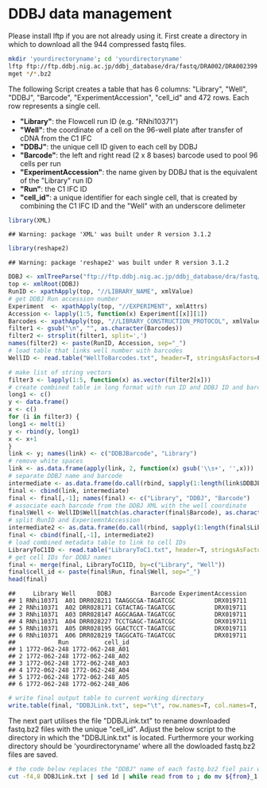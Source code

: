 DDBJ data management
====================

Please install lftp if you are not already using it.
First create a directory in which to download all the 944 compressed fastq files.


```sh
mkdir 'yourdirectoryname'; cd 'yourdirectoryname'
lftp ftp://ftp.ddbj.nig.ac.jp/ddbj_database/dra/fastq/DRA002/DRA002399
mget */*.bz2
```

The following Script creates a table that has 6 columns: "Library",  "Well", "DDBJ", "Barcode", "ExperimentAccession", "cell_id" and 472 rows. Each row represents a single cell. 

- **"Library"**: the Flowcell run ID (e.g. "RNhi10371")
- **"Well"**: the coordinate of a cell on the 96-well plate after transfer of cDNA from the C1 IFC 
- **"DDBJ"**: the unique cell ID given to each cell by DDBJ
- **"Barcode"**: the left and right read (2 x 8 bases) barcode used to pool 96 cells per run
- **"ExperimentAccession"**: the name given by DDBJ that is the equivalent of the "Library" run ID 
- **"Run"**: the C1 IFC ID 
- **"cell_id"**: a unique identifier for each single cell, that is created by combining the C1 IFC ID and the "Well" with an underscore delimeter


```r
library(XML)
```

```
## Warning: package 'XML' was built under R version 3.1.2
```

```r
library(reshape2)
```

```
## Warning: package 'reshape2' was built under R version 3.1.2
```

```r
DDBJ <- xmlTreeParse("ftp://ftp.ddbj.nig.ac.jp/ddbj_database/dra/fastq/DRA002/DRA002399/DRA002399.experiment.xml", useInternal=T)
top <- xmlRoot(DDBJ)
RunID <- xpathApply(top, "//LIBRARY_NAME", xmlValue)
# get DDBJ Run accession number
Experiment  <- xpathApply(top, "//EXPERIMENT", xmlAttrs)
Accession <- lapply(1:5, function(x) Experiment[[x]][1])
Barcodes <- xpathApply(top, "//LIBRARY_CONSTRUCTION_PROTOCOL", xmlValue)
filter1 <- gsub("\n", "", as.character(Barcodes))
filter2 <- strsplit(filter1, split=',')
names(filter2) <- paste(RunID, Accession, sep="_")
# load table that links well number with barcodes
WellID <- read.table("WellToBarcodes.txt", header=T, stringsAsFactors=F)

# make list of string vectors
filter3 <- lapply(1:5, function(x) as.vector(filter2[x]))
# create combined table in long format with run ID and DDBJ ID and barcode
long1 <- c()
y <- data.frame()
x <- c()
for (i in filter3) {
long1 <- melt(i)
y <- rbind(y, long1)
x <- x+1
}
link <- y; names(link) <- c("DDBJBarcode", "Library")
# remove white spaces
link <- as.data.frame(apply(link, 2, function(x) gsub('\\s+', '',x)))
# separate DDBJ name and barcode
intermediate <- as.data.frame(do.call(rbind, sapply(1:length(link$DDBJBarcode), function(x) strsplit(as.character(link$DDBJBarcode)[x], split=":"))))
final <- cbind(link, intermediate)
final <- final[,-1]; names(final) <- c("Library", "DDBJ", "Barcode")
# associate each barcode from the DDBJ XML with the well coordinate
final$Well <- WellID$Well[match(as.character(final$Barcode), as.character(WellID$Barcode))]
# split RunID and ExperiemntAccession
intermediate2 <- as.data.frame(do.call(rbind, sapply(1:length(final$Library), function(x) strsplit(as.character(final$Library)[x], split="_")))); names(intermediate2) <- c("Library", "ExperimentAccession")
final <- cbind(final[,-1], intermediate2)
# load combined metadata table to link to cell IDs
LibraryToC1ID <- read.table("LibraryToC1.txt", header=T, stringsAsFactors=F)
# get cell IDs for DDBJ names
final <- merge(final, LibraryToC1ID, by=c("Library", "Well"))
final$cell_id <- paste(final$Run, final$Well, sep="_")
head(final)
```

```
##     Library Well      DDBJ           Barcode ExperimentAccession
## 1 RNhi10371  A01 DRR028211 TAAGGCGA-TAGATCGC           DRX019711
## 2 RNhi10371  A02 DRR028171 CGTACTAG-TAGATCGC           DRX019711
## 3 RNhi10371  A03 DRR028147 AGGCAGAA-TAGATCGC           DRX019711
## 4 RNhi10371  A04 DRR028227 TCCTGAGC-TAGATCGC           DRX019711
## 5 RNhi10371  A05 DRR028195 GGACTCCT-TAGATCGC           DRX019711
## 6 RNhi10371  A06 DRR028219 TAGGCATG-TAGATCGC           DRX019711
##            Run          cell_id
## 1 1772-062-248 1772-062-248_A01
## 2 1772-062-248 1772-062-248_A02
## 3 1772-062-248 1772-062-248_A03
## 4 1772-062-248 1772-062-248_A04
## 5 1772-062-248 1772-062-248_A05
## 6 1772-062-248 1772-062-248_A06
```

```r
# write final output table to current working directory
write.table(final, "DDBJLink.txt", sep="\t", row.names=T, col.names=T, quote=F)
```

The next part utilises the file "DDBJLink.txt" to rename downloaded fastq.bz2 files with the unique "cell_id".
Adjust the below script to the directory in which the "DDBJLink.txt" is located. Furthermore your working directory should be 'yourdirectoryname' where all the dowloaded fastq.bz2 files are saved. 


```sh
# the code below replaces the "DDBJ" name of each fastq.bz2 fiel pair with the corresponding "cell_id"
cut -f4,8 DDBJLink.txt | sed 1d | while read from to ; do mv ${from}_1.fastq.bz2 ${to}.1.fastq.bz2 ; mv ${from}_2.fastq.bz2 ${to}.2.fastq.bz2; done
```
